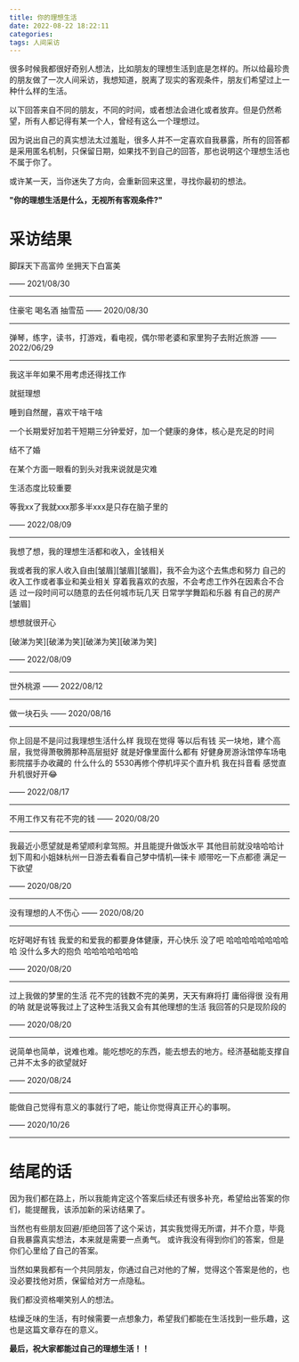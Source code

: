 ```yaml
---
title: 你的理想生活
date: 2022-08-22 18:22:11
categories:
tags: 人间采访
---
```


很多时候我都很好奇别人想法，比如朋友的理想生活到底是怎样的。所以给最珍贵的朋友做了一次人间采访，我想知道，脱离了现实的客观条件，朋友们希望过上一种什么样的生活。

以下回答来自不同的朋友，不同的时间，或者想法会进化或者放弃。但是仍然希望，所有人都记得有某一个人，曾经有这么一个理想过。


因为说出自己的真实想法太过羞耻，很多人并不一定喜欢自我暴露，所有的回答都是采用匿名机制，只保留日期，如果找不到自己的回答，那也说明这个理想生活也不属于你了。


或许某一天，当你迷失了方向，会重新回来这里，寻找你最初的想法。

**"你的理想生活是什么，无视所有客观条件?"**


<!-- more -->

# 采访结果


脚踩天下高富帅
坐拥天下白富美

—— 2021/08/30

---

住豪宅 喝名酒 抽雪茄 —— 2020/08/30

---

弹琴，练字，读书，打游戏，看电视，偶尔带老婆和家里狗子去附近旅游 —— 2022/06/29

---

我这半年如果不用考虑还得找工作

就挺理想

睡到自然醒，喜欢干啥干啥

一个长期爱好加若干短期三分钟爱好，加一个健康的身体，核心是充足的时间

结不了婚

在某个方面一眼看的到头对我来说就是灾难

生活态度比较重要

等我xx了我就xxx那多半xxx是只存在脑子里的

—— 2022/08/09

---

我想了想，我的理想生活都和收入，金钱相关

我或者我的家人收入自由[皱眉][皱眉][皱眉]，我不会为这个去焦虑和努力
自己的收入工作或者事业和美业相关
穿着我喜欢的衣服，不会考虑工作外在因素合不合适
过一段时间可以随意的去任何城市玩几天
日常学学舞蹈和乐器
有自己的房产[皱眉]

想想就很开心

[破涕为笑][破涕为笑][破涕为笑][破涕为笑]


—— 2022/08/09

---

世外桃源 —— 2022/08/12

---

做一块石头 —— 2020/08/16

---

你上回是不是问过我理想生活什么样
我现在觉得
等以后有钱
买一块地，建个高层，我觉得萧敬腾那种高层挺好
就是好像里面什么都有
好健身房游泳馆停车场电影院摆手办收藏的
什么什么的
5530再修个停机坪买个直升机
我在抖音看
感觉直升机很好开😂

—— 2022/08/17

---

不用工作又有花不完的钱 —— 2020/08/20

---

我最近小愿望就是希望顺利拿驾照。并且能提升做饭水平
其他目前就没啥哈哈计划下周和小姐妹杭州一日游去看看自己梦中情机—徕卡
顺带吃一下点都德
满足一下欲望

—— 2020/08/20

---

没有理想的人不伤心 —— 2020/08/20

---

吃好喝好有钱
我爱的和爱我的都要身体健康，开心快乐
没了吧
哈哈哈哈哈哈哈哈哈
没什么多大的抱负
哈哈哈哈哈哈哈

—— 2020/08/20

---

过上我做的梦里的生活
花不完的钱数不完的美男，天天有麻将打
庸俗得很
没有用的呐
就是说等我过上了这种生活我又会有其他理想的生活
我回答的只是现阶段的

—— 2020/08/20


---
 
说简单也简单，说难也难。能吃想吃的东西，能去想去的地方。经济基础能支撑自己并不太多的欲望就好

—— 2020/08/24

---

能做自己觉得有意义的事就行了吧，能让你觉得真正开心的事啊。

—— 2020/10/26

---

# 结尾的话

因为我们都在路上，所以我能肯定这个答案后续还有很多补充，希望给出答案的你们，能提醒我，该添加新的采访结果了。

当然也有些朋友回避/拒绝回答了这个采访，其实我觉得无所谓，并不介意，毕竟自我暴露真实想法，本来就是需要一点勇气。
或许我没有得到你们的答案，但是你们心里给了自己的答案。

当然如果我都有一个共同朋友，你通过自己对他的了解，觉得这个答案是他的，也没必要找他对质，保留给对方一点隐私。

我们都没资格嘲笑别人的想法。

枯燥乏味的生活，有时候需要一点想象力，希望我们都能在生活找到一些乐趣，这也是这篇文章存在的意义。

**最后，祝大家都能过自己的理想生活！！**
